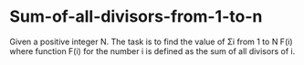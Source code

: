 # Sum-of-all-divisors-from-1-to-n
Given a positive integer N. The task is to find the value of Σi from 1 to N F(i) where function F(i) for the number i is defined as the sum of all divisors of i.
